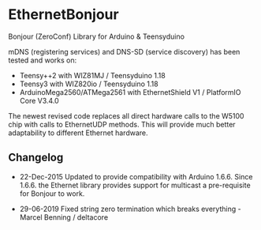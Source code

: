 EthernetBonjour
===============

Bonjour (ZeroConf) Library for Arduino & Teensyduino

mDNS (registering services) and DNS-SD (service discovery) has been tested and works on:
- Teensy++2 with WIZ81MJ / Teensyduino 1.18
- Teensy3 with WIZ820io / Teensyduino 1.18
- ArduinoMega2560/ATMega2561 with EthernetShield V1 / PlatformIO Core V3.4.0

The newest revised code replaces all direct hardware calls to the W5100 chip with calls to EthernetUDP methods.
This will provide much better adaptability to different Ethernet hardware.

## Changelog

 - 22-Dec-2015 Updated to provide compatibility with Arduino 1.6.6. Since 1.6.6. the Ethernet library provides support for multicast a pre-requisite for Bonjour to work.

 - 29-06-2019 Fixed string zero termination which breaks everything - Marcel Benning / deltacore
